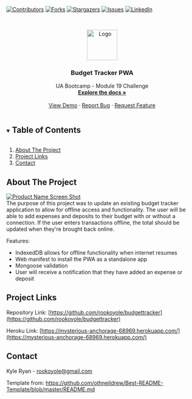 <!--
*** Thanks for checking out the Best-README-Template. If you have a suggestion
*** that would make this better, please fork the repo and create a pull request
*** or simply open an issue with the tag "enhancement".
*** Thanks again! Now go create something AMAZING! :D
***
***
***
*** To avoid retyping too much info. Do a search and replace for the following:
*** github_username, repo_name, twitter_handle, email, project_title, project_description
-->



<!-- PROJECT SHIELDS -->
<!--
*** I'm using markdown "reference style" links for readability.
*** Reference links are enclosed in brackets [ ] instead of parentheses ( ).
*** See the bottom of this document for the declaration of the reference variables
*** for contributors-url, forks-url, etc. This is an optional, concise syntax you may use.
*** https://www.markdownguide.org/basic-syntax/#reference-style-links
-->
[![Contributors][contributors-shield]][contributors-url]
[![Forks][forks-shield]][forks-url]
[![Stargazers][stars-shield]][stars-url]
[![Issues][issues-shield]][issues-url]
[![LinkedIn][linkedin-shield]][linkedin-url]



<!-- PROJECT LOGO -->
<br />
<p align="center">
  <a href="https://github.com/rookoyole/budgettracker">
    <img src="./public//assets/images/Profile-Pic.jpg" alt="Logo" width="80" height="80">
  </a>

  <h3 align="center">Budget Tracker PWA</h3>

  <p align="center">
    UA Bootcamp - Module 19 Challenge
        <br />
        <a href="https://github.com/rookoyole/budgettracker"><strong>Explore the docs »</strong></a>
        <br />
        <br />
        <a href="https://github.com/rookoyole/budgettracker">View Demo</a>
        ·
        <a href="https://github.com/rookoyole/budgettracker/issues">Report Bug</a>
        ·
        <a href="https://github.com/rookoyole/budgettracker/issues">Request Feature</a>
  </p>
</p>



<!-- TABLE OF CONTENTS -->
<details open="open">
  <summary><h2 style="display: inline-block">Table of Contents</h2></summary>
  <ol>
    <li><a href="#about-the-project">About The Project</a></li>
    <li><a href="#project-links">Project Links</a></li>
    <li><a href="#contact">Contact</a></li>
  </ol>
</details>



<!-- ABOUT THE PROJECT -->
## About The Project

[![Product Name Screen Shot][product-screenshot]](public/assets/images/screenshot.png)
<br />
The purpose of this project was to update an existing budget tracker application to allow for offline access and functionality. The user will be able to add expenses and deposits to their budget with or without a connection. If the user enters transactions offline, the total should be updated when they're brought back online.

Features:
* IndexedDB allows for offline functionality when internet resumes
* Web manifest to install the PWA as a standalone app
* Mongoose validation
* User will receive a notification that they have added an expense or deposit

<!-- PROJECT LINKS -->
## Project Links

Repository Link: [https://github.com/rookoyole/budgettracker](https://github.com/rookoyole/budgettracker)

Heroku Link: [https://mysterious-anchorage-68969.herokuapp.com/](https://mysterious-anchorage-68969.herokuapp.com/)

<!-- CONTACT -->
## Contact

Kyle Ryan - rookoyole@gmail.com

Template from: https://github.com/othneildrew/Best-README-Template/blob/master/README.md

<!-- MARKDOWN LINKS & IMAGES -->
<!-- https://www.markdownguide.org/basic-syntax/#reference-style-links -->
[contributors-shield]: https://img.shields.io/github/contributors/rookoyole/budgettracker.svg?style=for-the-badge
[contributors-url]: https://github.com/rookoyole/budgettracker/graphs/contributors
[forks-shield]: https://img.shields.io/github/forks/rookoyole/budgettracker.svg?style=for-the-badge
[forks-url]: https://github.com/rookoyole/budgettracker/network/members
[stars-shield]: https://img.shields.io/github/stars/rookoyole/budgettracker.svg?style=for-the-badge
[stars-url]: https://github.com/rookoyole/budgettracker/stargazers
[issues-shield]: https://img.shields.io/github/issues/rookoyole/budgettracker.svg?style=for-the-badge
[issues-url]: https://github.com/rookoyole/budgettracker/issues
[linkedin-shield]: https://img.shields.io/badge/-LinkedIn-black.svg?style=for-the-badge&logo=linkedin&colorB=555
[linkedin-url]: www.linkedin.com/in/kyle-ryan-5b526023
[product-screenshot]: public/assets/images/screenshot.png